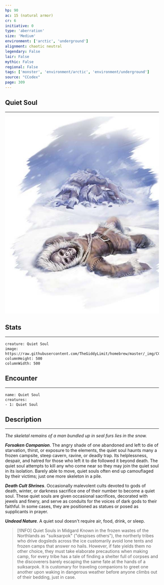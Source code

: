 ```yaml
---
hp: 90
ac: 15 (natural armor)
cr: 6
initiative: 0
type: 'aberration'    
size: 'Medium'
environment: ['arctic', 'underground']
alignment: chaotic neutral
legendary: False
lair: False
mythic: False
regional: False
tags: ['monster', 'environment/arctic', 'environment/underground']
source: "CCodex"
page: 309
---
```


## Quiet Soul
---

![|600](https://raw.githubusercontent.com/TheGiddyLimit/homebrew/master/_img/CCodex/Quietsoul.jpg)

## Stats
---

```statblock
creature: Quiet Soul
image: https://raw.githubusercontent.com/TheGiddyLimit/homebrew/master/_img/CCodex/quietsoul_token.png
columnHeight: 500
columnWidth: 500
```

## Encounter
---

```encounter-table
name: Quiet Soul
creatures:
- 1: Quiet Soul
```

## Description
---
_The skeletal remains of a man bundled up in seal furs lies in the snow._

**_Forsaken Companion_**. The angry shade of one abandoned and left to die of starvation, thirst, or exposure to the elements, the quiet soul haunts many a frozen campsite, steep cavern, ravine, or deadly trap. Its helplessness, despair, and hatred for those who left it to die followed it beyond death. The quiet soul attempts to kill any who come near so they may join the quiet soul in its isolation. Barely able to move, quiet souls often end up camouflaged by their victims; just one more skeleton in a pile.

**_Death Cult Shrines_**. Occasionally malevolent cults devoted to gods of death, winter, or darkness sacrifice one of their number to become a quiet soul. These quiet souls are given occasional sacrifices, decorated with jewels and finery, and serve as conduits for the voices of dark gods to their faithful. In some cases, they are positioned as statues or posed as supplicants in prayer.

**_Undead Nature_**. A quiet soul doesn't require air, food, drink, or sleep.

> [!INFO] Quiet Souls in Midgard
>Known in the frozen wastes of the Northlands as "suiksarpok" ("despises others"), the northerly tribes who drive dogsleds across the ice customarily avoid lone tents and frozen camps that answer no hails. However, if fate yields them no other choice, they must take elaborate precautions when making camp, for every tribe has a tale of finding a shelter full of corpses and the discoverers barely escaping the same fate at the hands of a suiksarpok. It is customary for traveling companions to greet one another upon waking in dangerous weather before anyone climbs out of their bedding, just in case.






